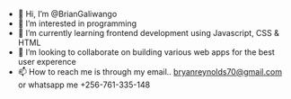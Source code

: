 - 👋 Hi, I’m @BrianGaliwango
- 👀 I’m interested in programming
- 🌱 I’m currently learning frontend development using Javascript, CSS & HTML
- 💞️ I’m looking to collaborate on building various web apps for the best user experence
- 📫 How to reach me is through my email.. bryanreynolds70@gmail.com or whatsapp me +256-761-335-148
